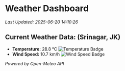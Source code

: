 
# Weather Dashboard

_Last Updated: 2025-06-20 14:10:26_

## Current Weather Data: (Srinagar, JK)
- **Temperature:** 28.8 °C ![Temperature Badge](https://img.shields.io/badge/Temperature-Medium%20Temp-green)
- **Wind Speed:** 10.7 km/h ![Wind Speed Badge](https://img.shields.io/badge/Wind%20Speed-Light%20Wind-blue)

*Powered by Open-Meteo API*
